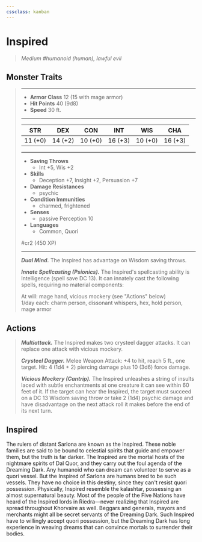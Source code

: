 ```yaml
---
cssclass: kanban
---
```


# Inspired
>*Medium #humanoid (human), lawful evil*
## Monster Traits
>___
>- **Armor Class** 12 (15 with mage armor)
>- **Hit Points** 40 (9d8)
>- **Speed** 30 ft.
>___
>|STR|DEX|CON|INT|WIS|CHA|
>|:---:|:---:|:---:|:---:|:---:|:---:|
>|11 (+0)|14 (+2)|10 (+0)|16 (+3)|10 (+0)|16 (+3)|
>___
>- **Saving Throws**
>	 - Int +5, Wis +2
>- **Skills**
>	 - Deception +7, Insight +2, Persuasion +7
>- **Damage Resistances**
>	 - psychic
>- **Condition Immunities**
>	 - charmed, frightened
>- **Senses**
>	 - passive Perception 10
>- **Languages**
>	 - Common, Quori
>
> #cr2 (450 XP)
>___
>***Dual Mind.*** The Inspired has advantage on Wisdom saving throws.  
>
>***Innate Spellcasting (Psionics).*** The Inspired's spellcasting ability is Intelligence (spell save DC 13). It can innately cast the following spells, requiring no material components:  
>
>At will: mage hand, vicious mockery (see "Actions" below)  
>1/day each: charm person, dissonant whispers, hex, hold person, mage armor  
>
## Actions
>***Multiattack.*** The Inspired makes two crysteel dagger attacks. It can replace one attack with vicious mockery.  
>
>***Crysteel Dagger.*** Melee Weapon Attack: +4 to hit, reach 5 ft., one target. Hit: 4 (1d4 + 2) piercing damage plus 10 (3d6) force damage.  
>
>***Vicious Mockery (Cantrip).*** The Inspired unleashes a string of insults laced with subtle enchantments at one creature it can see within 60 feet of it. If the target can hear the Inspired, the target must succeed on a DC 13 Wisdom saving throw or take 2 (1d4) psychic damage and have disadvantage on the next attack roll it makes before the end of its next turn.
## Inspired
The rulers of distant Sarlona are known as the Inspired. These noble families are said to be bound to celestial spirits that guide and empower them, but the truth is far darker. The Inspired are the mortal hosts of the nightmare spirits of Dal Quor, and they carry out the foul agenda of the Dreaming Dark.
Any humanoid who can dream can volunteer to serve as a quori vessel. But the Inspired of Sarlona are humans bred to be such vessels. They have no choice in this destiny, since they can't resist quori possession. Physically, Inspired resemble the kalashtar, possessing an almost supernatural beauty.
Most of the people of the Five Nations have heard of the Inspired lords in Riedra—never realizing that Inspired are spread throughout Khorvaire as well. Beggars and generals, mayors and merchants might all be secret servants of the Dreaming Dark. Such Inspired have to willingly accept quori possession, but the Dreaming Dark has long experience in weaving dreams that can convince mortals to surrender their bodies.